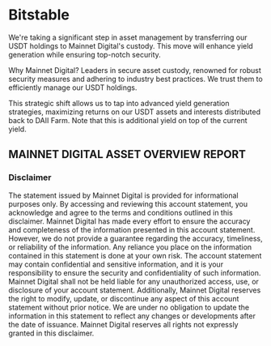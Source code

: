 # Bitstable

We're taking a significant step in asset management by transferring our USDT holdings to Mainnet Digital's custody. This move will enhance yield generation while ensuring top-notch security.

Why Mainnet Digital? Leaders in secure asset custody, renowned for robust security measures and adhering to industry best practices. We trust them to efficiently manage our USDT holdings.

This strategic shift allows us to tap into advanced yield generation strategies, maximizing returns on our USDT assets and interests distributed back to DAII Farm. Note that this is additional yield on top of the current yield.

## MAINNET DIGITAL ASSET OVERVIEW REPORT


### Disclaimer

The statement issued by Mainnet Digital is provided for informational purposes only. By accessing and reviewing 
this account statement, you acknowledge and agree to the terms and conditions outlined in this disclaimer. 
Mainnet Digital has made every effort to ensure the accuracy and completeness of the information presented in 
this account statement. However, we do not provide a guarantee regarding the accuracy, timeliness, or 
reliability of the information. Any reliance you place on the information contained in this statement is done at
your own risk. The account statement may contain confidential and sensitive information, and it is your 
responsibility to ensure the security and confidentiality of such information. Mainnet Digital shall not be held 
liable for any unauthorized access, use, or disclosure of your account statement. Additionally, Mainnet Digital 
reserves the right to modify, update, or discontinue any aspect of this account statement without prior notice. 
We are under no obligation to update the information in this statement to reflect any changes or developments 
after the date of issuance. Mainnet Digital reserves all rights not expressly granted in this disclaimer.